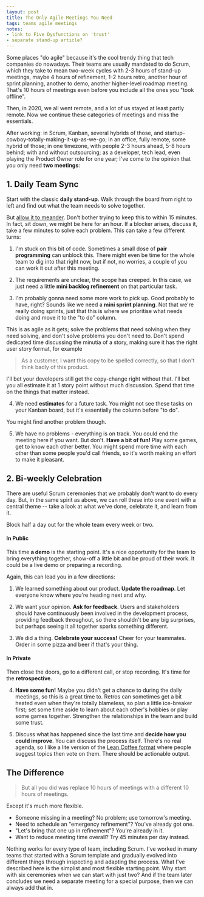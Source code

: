 ```yaml
---
layout: post
title: The Only Agile Meetings You Need
tags: teams agile meetings
notes:
- link to Five Dysfunctions on 'trust'
- separate stand-up article?
---
```


Some places "do agile" because it's the cool trendy thing that tech companies do nowadays. Their teams are usually mandated to do Scrum, which they take to mean two-week cycles with 2-3 hours of stand-up meetings, maybe 4 hours of refinement, 1-2 hours retro, another hour of sprint planning, another to demo, another higher-level roadmap meeting. That's 10 hours of meetings even before you include all the ones you "took offline".

Then, in 2020, we all went remote, and a lot of us stayed at least partly remote. Now we continue these categories of meetings and miss the essentials.

After working: in Scrum, Kanban, several hybrids of those, and startup-cowboy-totally-making-it-up-as-we-go; in an office, fully remote, some hybrid of those; in one timezone, with people 2-3 hours ahead, 5-8 hours behind; with and without outsourcing; as a developer, tech lead, even playing the Product Owner role for one year; I've come to the opinion that you only need **two meetings**:

## 1. Daily Team Sync

Start with the classic **daily stand-up**. Walk through the board from right to left and find out what the team needs to solve together.

But [allow it to meander](https://www.honeycomb.io/blog/standup-meetings-are-dead). Don't bother trying to keep this to within 15 minutes. In fact, sit down, we might be here for an hour. If a blocker arises, discuss it, take a few minutes to solve each problem. This can take a few different turns:

1. I'm stuck on this bit of code. Sometimes a small dose of **pair programming** can unblock this. There might even be time for the whole team to dig into that right now, but if not, no worries, a couple of you can work it out after this meeting.

2. The requirements are unclear, the scope has creeped. In this case, we just need a little **mini backlog refinement** on that particular task.

3. I'm probably gonna need some more work to pick up. Good probably to have, right? Sounds like we need a **mini sprint planning**. Not that we're really doing sprints, just that this is where we prioritise what needs doing and move it to the "to do" column.

This is as agile as it gets; solve the problems that need solving when they need solving, and don't solve problems you don't need to. Don't spend dedicated time discussing the minutia of a story, making sure it has the right user story format, for example

> As a customer, I want this copy to be spelled correctly, so that I don't think badly of this product.

I'll bet your developers still get the copy-change right without that. I'll bet you all estimate it at 1 story point without much discussion. Spend that time on the things that matter instead.

4. We need **estimates** for a future task. You might not see these tasks on your Kanban board, but it's essentially the column before "to do".

You might find another problem though.

5. We have no problems - everything is on track. You could end the meeting here if you want. But don't. **Have a bit of fun!** Play some games, get to know each other better. You might spend more time with each other than some people you'd call friends, so it's worth making an effort to make it pleasant.

## 2. Bi-weekly Celebration

There are useful Scrum ceremonies that we probably don't want to do every day. But, in the same spirit as above, we can roll these into one event with a central theme -- take a look at what we've done, celebrate it, and learn from it.

Block half a day out for the whole team every week or two.

#### In Public

This time **a demo** is the starting point. It's a nice opportunity for the team to bring everything together, show-off a little bit and be proud of their work. It could be a live demo or preparing a recording.

Again, this can lead you in a few directions:

1. We learned something about our product. **Update the roadmap**. Let everyone know where you're heading next and why.

2. We want your opinion. **Ask for feedback**. Users and stakeholders should have continuously been involved in the development process, providing feedback throughout, so there shouldn't be any big surprises, but perhaps seeing it all together sparks something different.

3. We did a thing. **Celebrate your success!** Cheer for your teammates. Order in some pizza and beer if that's your thing.

#### In Private

Then close the doors, go to a different call, or stop recording. It's time for the **retrospective**.

4. **Have some fun!** Maybe you didn't get a chance to during the daily meetings, so this is a great time to. Retros can sometimes get a bit heated even when they're totally blameless, so plan a little ice-breaker first; set some time aside to learn about each other's hobbies or play some games together. Strengthen the relationships in the team and build some trust.

5. Discuss what has happened since the last time and **decide how you could improve**. You can discuss the process itself. There's no real agenda, so I like a lite version of the [Lean Coffee format](http://leancoffee.org/) where people suggest topics then vote on them. There should be actionable output.

## The Difference

> But all you did was replace 10 hours of meetings with a different 10 hours of meetings.

Except it's much more flexible.

- Someone missing in a meeting? No problem; use tomorrow's meeting.
- Need to schedule an "emergency refinement"? You've already got one.
- "Let's bring that one up in refinement"? You're already in it.
- Want to reduce meeting time overall? Try 45 minutes per day instead.

Nothing works for every type of team, including Scrum. I've worked in many teams that started with a Scrum template and gradually evolved into different things through inspecting and adapting the process. What I've described here is the simplist and most flexible starting point. Why start with six ceremonies when we can start with just two? And if the team later concludes we need a separate meeting for a special purpose, then we can always add that in.
